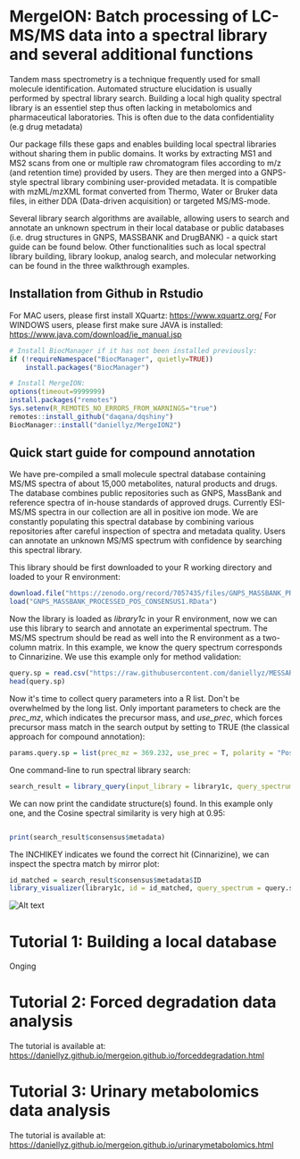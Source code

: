 # MergeION: Batch processing of LC-MS/MS data into a spectral library and several additional functions

Tandem mass spectrometry is a technique frequently used for small molecule identification. Automated structure elucidation is usually performed by spectral library search. Building a local high quality spectral library is an essentiel step thus often lacking in metabolomics and pharmaceutical laboratories. This is often due to the data confidentiality (e.g drug metadata) 

Our package fills these gaps and enables building local spectral libraries without sharing them in public domains. It works by extracting MS1 and MS2 scans from one or multiple raw chromatogram files according to m/z (and retention time) provided by users. They are then merged into a GNPS-style spectral library combining user-provided metadata. It is compatible with mzML/mzXML format converted from Thermo, Water or Bruker data files, in either DDA (Data-driven acquisition) or targeted MS/MS-mode.

Several library search algorithms are available, allowing users to search and annotate an unknown spectrum in their local database or public databases (i.e. drug structures in GNPS, MASSBANK and DrugBANK) - a quick start guide can be found below. Other functionalities such as local spectral library building, library lookup, analog search, and molecular networking can be found in the three walkthrough examples.
  
## Installation from Github in Rstudio

For MAC users, please first install XQuartz: https://www.xquartz.org/
For WINDOWS users, please first make sure JAVA is installed: https://www.java.com/download/ie_manual.jsp

```R
# Install BiocManager if it has not been installed previously:
if (!requireNamespace("BiocManager", quietly=TRUE))
    install.packages("BiocManager")

# Install MergeION:
options(timeout=9999999)
install.packages("remotes")
Sys.setenv(R_REMOTES_NO_ERRORS_FROM_WARNINGS="true") 
remotes::install_github("daqana/dqshiny")
BiocManager::install("daniellyz/MergeION2")
```

## Quick start guide for compound annotation

We have pre-compiled a small molecule spectral database containing MS/MS spectra of about 15,000 metabolites, natural products and drugs. The database combines public repositories such as GNPS, MassBank and reference spectra of in-house standards of approved drugs. Currently ESI-MS/MS spectra in our collection are all in positive ion mode. We are constantly populating this spectral database by combining various repositories after careful inspection of spectra and metadata quality. Users can annotate an unknown MS/MS spectrum with confidence by searching this spectral library.

This library should be first downloaded to your R working directory and loaded to your R environment:

```R
download.file("https://zenodo.org/record/7057435/files/GNPS_MASSBANK_PROCESSED_POS_CONSENSUS1.RData?download=1", "GNPS_MASSBANK_PROCESSED_POS_CONSENSUS1.RData")
load("GNPS_MASSBANK_PROCESSED_POS_CONSENSUS1.RData")
```

Now the library is loaded as _library1c_ in your R environment, now we can use this library to search and annotate an experimental spectrum. The MS/MS spectrum should be read as well into the R environment as a two-column matrix. In this example, we know the query spectrum corresponds to Cinnarizine. We use this example only for method validation:

```R
query.sp = read.csv("https://raw.githubusercontent.com/daniellyz/MESSAR/master/MESSAR_WEBSERVER_DEMO/example_cinnarizine.txt", header = F, sep = "\t")
head(query.sp)

```

Now it's time to collect query parameters into a R list. Don't be overwhelmed by the long list. Only important parameters to check are the _prec_mz_, which indicates the precursor mass, and _use_prec_, which forces precursor mass match in the search output by setting to TRUE (the classical approach for compound annotation):

```R
params.query.sp = list(prec_mz = 369.232, use_prec = T, polarity = "Positive", method = "Cosine", min_frag_match = 6, min_score = 0, reaction_type = "Metabolic")

```

One command-line to run spectral library search:

```R
search_result = library_query(input_library = library1c, query_spectrum = query.sp, params.query.sp = params.query.sp)

```

We can now print the candidate structure(s) found. In this example only one, and the Cosine spectral similarity is very high at 0.95: 

```R

print(search_result$consensus$metadata)

```

The INCHIKEY indicates we found the correct hit (Cinnarizine), we can inspect the spectra match by mirror plot:

```R
id_matched = search_result$consensus$metadata$ID
library_visualizer(library1c, id = id_matched, query_spectrum = query.sp)
```

![Alt text](https://raw.githubusercontent.com/daniellyz/MergeION/master/inst/Mirror3.PNG "Mirror Cinnarizine")

# Tutorial 1: Building a local database

Onging

# Tutorial 2: Forced degradation data analysis

The tutorial is available at: https://daniellyz.github.io/mergeion.github.io/forceddegradation.html

# Tutorial 3: Urinary metabolomics data analysis

The tutorial is available at: https://daniellyz.github.io/mergeion.github.io/urinarymetabolomics.html

